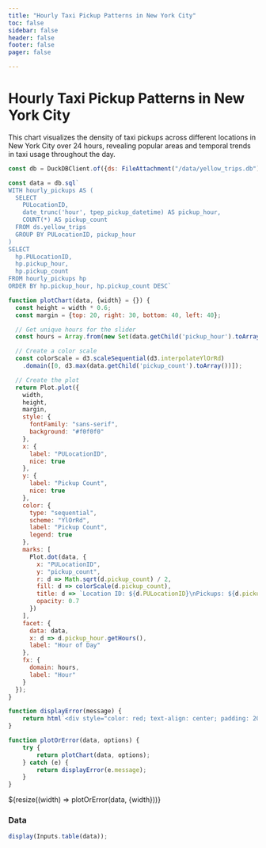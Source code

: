 ```yaml
---
title: "Hourly Taxi Pickup Patterns in New York City"
toc: false
sidebar: false
header: false
footer: false
pager: false

---
```


# Hourly Taxi Pickup Patterns in New York City

This chart visualizes the density of taxi pickups across different locations in New York City over 24 hours, revealing popular areas and temporal trends in taxi usage throughout the day.


```js
const db = DuckDBClient.of({ds: FileAttachment("/data/yellow_trips.db")});
```

```js
const data = db.sql`
WITH hourly_pickups AS (
  SELECT 
    PULocationID,
    date_trunc('hour', tpep_pickup_datetime) AS pickup_hour,
    COUNT(*) AS pickup_count
  FROM ds.yellow_trips
  GROUP BY PULocationID, pickup_hour
)
SELECT 
  hp.PULocationID,
  hp.pickup_hour,
  hp.pickup_count
FROM hourly_pickups hp
ORDER BY hp.pickup_hour, hp.pickup_count DESC`
```


```js
function plotChart(data, {width} = {}) {
  const height = width * 0.6;
  const margin = {top: 20, right: 30, bottom: 40, left: 40};

  // Get unique hours for the slider
  const hours = Array.from(new Set(data.getChild('pickup_hour').toArray().map(d => d.getHours()))).sort((a, b) => a - b);

  // Create a color scale
  const colorScale = d3.scaleSequential(d3.interpolateYlOrRd)
    .domain([0, d3.max(data.getChild('pickup_count').toArray())]);

  // Create the plot
  return Plot.plot({
    width,
    height,
    margin,
    style: {
      fontFamily: "sans-serif",
      background: "#f0f0f0"
    },
    x: {
      label: "PULocationID",
      nice: true
    },
    y: {
      label: "Pickup Count",
      nice: true
    },
    color: {
      type: "sequential",
      scheme: "YlOrRd",
      label: "Pickup Count",
      legend: true
    },
    marks: [
      Plot.dot(data, {
        x: "PULocationID",
        y: "pickup_count",
        r: d => Math.sqrt(d.pickup_count) / 2,
        fill: d => colorScale(d.pickup_count),
        title: d => `Location ID: ${d.PULocationID}\nPickups: ${d.pickup_count}`,
        opacity: 0.7
      })
    ],
    facet: {
      data: data,
      x: d => d.pickup_hour.getHours(),
      label: "Hour of Day"
    },
    fx: {
      domain: hours,
      label: "Hour"
    }
  });
}

function displayError(message) {
    return html`<div style="color: red; text-align: center; padding: 20px;">Error: ${message}</div>`;
}

function plotOrError(data, options) {
    try {
        return plotChart(data, options);
    } catch (e) {
        return displayError(e.message);
    }
}
```


<div class="grid grid-cols-1">
    <div class="card">
        ${resize((width) => plotOrError(data, {width}))}
    </div>
</div>

### Data

```js
display(Inputs.table(data));
```